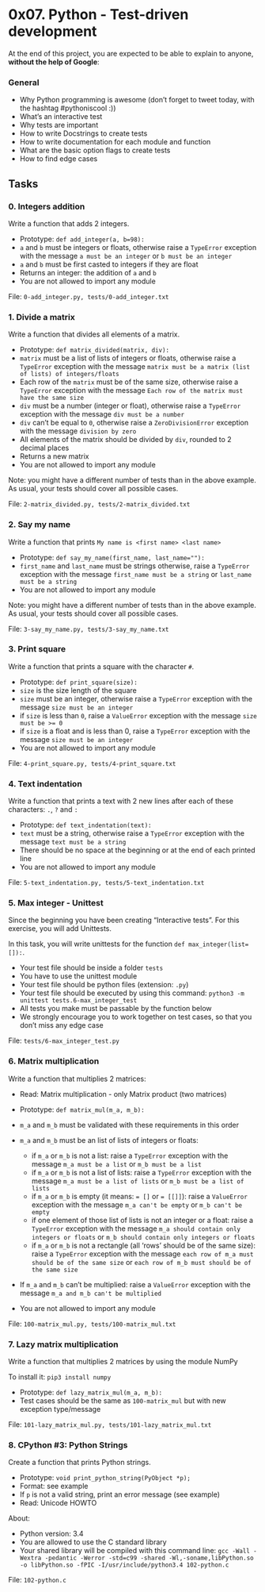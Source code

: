 <h1>0x07. Python - Test-driven development</h1>
<p>At the end of this project, you are expected to be able to explain to anyone, <strong>without the help of Google</strong>:</p>

<h3>General</h3>

<ul>
<li>Why Python programming is awesome (don’t forget to tweet today, with the hashtag #pythoniscool :))</li>
<li>What&rsquo;s an interactive test</li>
<li>Why tests are important</li>
<li>How to write Docstrings to create tests</li>
<li>How to write documentation for each module and function</li>
<li>What are the basic option flags to create tests</li>
<li>How to find edge cases</li>
</ul>
<h2>Tasks</h2>
  <h3>
    0. Integers addition
  </h3>
  <p>Write a function that adds 2 integers.</p>
<ul>
<li>Prototype: <code>def add_integer(a, b=98):</code></li>
<li><code>a</code> and <code>b</code> must be integers or floats, otherwise raise a <code>TypeError</code> exception with the message <code>a must be an integer</code> or <code>b must be an integer</code></li>
<li><code>a</code> and <code>b</code> must be first casted to integers if they are float</li>
<li>Returns an integer: the addition of <code>a</code> and <code>b</code></li>
<li>You are not allowed to import any module</li>
</ul>
        <p>File: <code>0-add_integer.py, tests/0-add_integer.txt</code></p>
  <h3>
    1. Divide a matrix
  </h3>
  <p>Write a function that divides all elements of a matrix.</p>
<ul>
<li>Prototype: <code>def matrix_divided(matrix, div):</code></li>
<li><code>matrix</code> must be a list of lists of integers or floats, otherwise raise a <code>TypeError</code> exception with the message <code>matrix must be a matrix (list of lists) of integers/floats</code></li>
<li>Each row of the <code>matrix</code> must be of the same size, otherwise raise a <code>TypeError</code> exception with the message <code>Each row of the matrix must have the same size</code></li>
<li><code>div</code> must be a number (integer or float), otherwise raise a <code>TypeError</code> exception with the message <code>div must be a number</code></li>
<li><code>div</code> can&rsquo;t be equal to <code>0</code>, otherwise raise a <code>ZeroDivisionError</code> exception with the message <code>division by zero</code></li>
<li>All elements of the matrix should be divided by <code>div</code>, rounded to 2 decimal places </li>
<li>Returns a new matrix</li>
<li>You are not allowed to import any module</li>
</ul>
<p>Note: you might have a different number of tests than in the above example. As usual, your tests should cover all possible cases.</p>
        <p>File: <code>2-matrix_divided.py, tests/2-matrix_divided.txt</code></p>
  <h3>
    2. Say my name
  </h3>
  <p>Write a function that prints <code>My name is &lt;first name&gt; &lt;last name&gt;</code></p>
<ul>
<li>Prototype: <code>def say_my_name(first_name, last_name=&quot;&quot;):</code></li>
<li><code>first_name</code> and <code>last_name</code> must be strings otherwise, raise a <code>TypeError</code> exception with the message <code>first_name must be a string</code> or <code>last_name must be a string</code></li>
<li>You are not allowed to import any module</li>
</ul>
<p>Note: you might have a different number of tests than in the above example. As usual, your tests should cover all possible cases.</p>
        <p>File: <code>3-say_my_name.py, tests/3-say_my_name.txt</code></p>
  <h3>
    3. Print square
  </h3>
  <p>Write a function that prints a square with the character <code>#</code>.</p>
<ul>
<li>Prototype: <code>def print_square(size):</code></li>
<li><code>size</code> is the size length of the square</li>
<li><code>size</code> must be an integer, otherwise raise a <code>TypeError</code> exception with the message <code>size must be an integer</code></li>
<li>if <code>size</code> is less than <code>0</code>, raise a <code>ValueError</code> exception with the message <code>size must be &gt;= 0</code></li>
<li>if <code>size</code> is a float and is less than 0, raise a <code>TypeError</code> exception with the message <code>size must be an integer</code></li>
<li>You are not allowed to import any module</li>
</ul>
        <p>File: <code>4-print_square.py, tests/4-print_square.txt</code></p>
  <h3>
    4. Text indentation
  </h3>
  <p>Write a function that prints a text with 2 new lines after each of these characters: <code>.</code>, <code>?</code> and <code>:</code></p>
<ul>
<li>Prototype: <code>def text_indentation(text):</code></li>
<li><code>text</code> must be a string, otherwise raise a <code>TypeError</code> exception with the message <code>text must be a string</code></li>
<li>There should be no space at the beginning or at the end of each printed line</li>
<li>You are not allowed to import any module</li>
</ul>
        <p>File: <code>5-text_indentation.py, tests/5-text_indentation.txt</code></p>
  <h3>
    5. Max integer - Unittest
  </h3>
  <p>Since the beginning you have been creating &ldquo;Interactive tests&rdquo;. For this exercise, you will add Unittests.</p>
<p>In this task, you will write unittests for the function <code>def max_integer(list=[]):</code>.</p>
<ul>
<li>Your test file should be inside a folder <code>tests</code></li>
<li>You have to use the unittest module </li>
<li>Your test file should be python files (extension: <code>.py</code>)</li>
<li>Your test file should be executed by using this command: <code>python3 -m unittest tests.6-max_integer_test</code> </li>
<li>All tests you make must be passable by the function below</li>
<li>We strongly encourage you to work together on test cases, so that you don&rsquo;t miss any edge case</li>
</ul>
        <p>File: <code>tests/6-max_integer_test.py</code></p>
  <h3>
    6. Matrix multiplication
  </h3>
  <p>Write a function that multiplies 2 matrices:</p>
<ul>
<li><p>Read: Matrix multiplication - only Matrix product (two matrices)</p></li>
<li><p>Prototype: <code>def matrix_mul(m_a, m_b):</code></p></li>
<li><p><code>m_a</code> and <code>m_b</code> must be validated with these requirements in this order</p></li>
<li><p><code>m_a</code> and <code>m_b</code> must be an list of lists of integers or floats:</p>
<ul>
<li>if <code>m_a</code> or <code>m_b</code> is not a list: raise a <code>TypeError</code> exception with the message <code>m_a must be a list</code> or <code>m_b must be a list</code></li>
<li>if <code>m_a</code> or <code>m_b</code> is not a list of lists: raise a <code>TypeError</code> exception with the message <code>m_a must be a list of lists</code> or <code>m_b must be a list of lists</code></li>
<li>if <code>m_a</code> or <code>m_b</code> is empty (it means: <code>= []</code> or <code>= [[]]</code>): raise a <code>ValueError</code> exception with the message <code>m_a can&#39;t be empty</code> or <code>m_b can&#39;t be empty</code></li>
<li>if one element of those list of lists is not an integer or a float: raise a <code>TypeError</code> exception with the message <code>m_a should contain only integers or floats</code> or <code>m_b should contain only integers or floats</code></li>
<li>if <code>m_a</code> or <code>m_b</code> is not a rectangle (all &lsquo;rows&rsquo; should be of the same size): raise a <code>TypeError</code> exception with the message <code>each row of m_a must should be of the same size</code> or <code>each row of m_b must should be of the same size</code></li>
</ul></li>
<li><p>If <code>m_a</code> and <code>m_b</code> can&rsquo;t be multiplied: raise a <code>ValueError</code> exception with the message <code>m_a and m_b can&#39;t be multiplied</code></p></li>
<li><p>You are not allowed to import any module</p></li>
</ul>
        <p>File: <code>100-matrix_mul.py, tests/100-matrix_mul.txt</code></p>
  <h3>
    7. Lazy matrix multiplication
  </h3>
  <p>Write a function that multiplies 2 matrices by using the module NumPy</p>
<p>To install it: <code>pip3 install numpy</code></p>
<ul>
<li>Prototype: <code>def lazy_matrix_mul(m_a, m_b):</code></li>
<li>Test cases should be the same as <code>100-matrix_mul</code> but with new exception type/message</li>
</ul>
        <p>File: <code>101-lazy_matrix_mul.py, tests/101-lazy_matrix_mul.txt</code></p>
  <h3>
    8. CPython #3: Python Strings
  </h3>
<p>Create a function that prints Python strings.</p>
<ul>
<li>Prototype: <code>void print_python_string(PyObject *p);</code></li>
<li>Format: see example</li>
<li>If <code>p</code> is not a valid string, print an error message (see example)</li>
<li>Read: Unicode HOWTO</li>
</ul>
<p>About:</p>
<ul>
<li>Python version: 3.4</li>
<li>You are allowed to use the C standard library</li>
<li>Your shared library will be compiled with this command line: <code>gcc -Wall -Wextra -pedantic -Werror -std=c99 -shared -Wl,-soname,libPython.so -o libPython.so -fPIC -I/usr/include/python3.4 102-python.c</code></li>
</ul>
        <p>File: <code>102-python.c</code></p>
